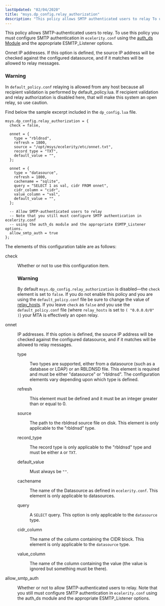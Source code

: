 ```yaml
---
lastUpdated: "02/04/2020"
title: "msys.dp_config.relay_authorization"
description: "This policy allows SMTP authenticated users to relay To use this policy you must configure SMTP authentication in ecelerity conf using the auth ds Module and the appropriate ESMTP Listener options Onnet IP addresses If this option is defined the source IP address will be checked against the configured datasource..."
---
```


This policy allows SMTP-authenticated users to relay. To use this policy you must configure SMTP authentication in `ecelerity.conf` using the [auth_ds Module](/momentum/3/3-reference/3-reference-modules-auth-ds) and the appropriate ESMTP_Listener options.

Onnet IP addresses. If this option is defined, the source IP address will be checked against the configured datasource, and if it matches will be allowed to relay messages.

### Warning

In `default_policy.conf` relaying is allowed from any host because all recipient validation is performed by default_policy.lua. If recipient validation and relay authorization is disabled here, that will make this system an open relay, so use caution.

Find below the sample excerpt included in the `dp_config.lua` file.

```
msys.dp_config.relay_authorization = {
  check = false,

  onnet = {
    type = "rbldnsd",
    refresh = 1800,
    source = "/opt/msys/ecelerity/etc/onnet.txt",
    record_type = "TXT",
    default_value = "",
  };

  onnet = {
    type = "datasource",
    refresh = 1800,
    cachename = "sqlite",
    query = "SELECT 1 as val, cidr FROM onnet",
    cidr_column = "cidr",
    value_column = "val",
    default_value = "",
  };

  -- Allow SMTP-authenticated users to relay
  -- Note that you still must configure SMTP authentication in ecelerity.conf
  -- using the auth_ds module and the appropriate ESMTP_Listener options.
  allow_smtp_auth = true
};
```

The elements of this configuration table are as follows:

<dl class="variablelist">

<dt>check</dt>

<dd>

Whether or not to use this configuration item.

### Warning

By default `msys.dp_config.relay_authorization` is disabled—the `check` element is set to `false`. If you do not enable this policy and you are using the `default_policy.conf` file be sure to change the value of [relay_hosts](/momentum/3/3-reference/3-reference-conf-ref-relay-hosts). If you leave `check` as `false` and you use the `default_policy.conf` file (where `relay_hosts` is set to `( "0.0.0.0/0" )`) your MTA is effectively an open relay.

</dd>

<dt>onnet</dt>

<dd>

IP addresses. If this option is defined, the source IP address will be checked against the configured datasource, and if it matches will be allowed to relay messages.

<dl class="variablelist">

<dt>type</dt>

<dd>

Two types are supported, either from a datasource (such as a database or LDAP) or an RBLDNSD file. This element is required and must be either "datasource" or "rbldnsd". The configuration elements vary depending upon which type is defined.

</dd>

<dt>refresh</dt>

<dd>

This element must be defined and it must be an integer greater than or equal to 0.

</dd>

<dt>source</dt>

<dd>

The path to the rbldnsd source file on disk. This element is only applicable to the "rbldnsd" type.

</dd>

<dt>record_type</dt>

<dd>

The record type is only applicable to the "rbldnsd" type and must be either `A` or `TXT`.

</dd>

<dt>default_value</dt>

<dd>

Must always be `""`.

</dd>

<dt>cachename</dt>

<dd>

The name of the Datasource as defined in `ecelerity.conf`. This element is only applicable to datasources.

</dd>

<dt>query</dt>

<dd>

A `SELECT` query. This option is only applicable to the `datasource` type.

</dd>

<dt>cidr_column</dt>

<dd>

The name of the column containing the CIDR block. This element is only applicable to the `datasource` type.

</dd>

<dt>value_column</dt>

<dd>

The name of the column containing the value (the value is ignored but something must be there).

</dd>

</dl>

</dd>

<dt>allow_smtp_auth</dt>

<dd>

Whether or not to allow SMTP-authenticated users to relay. Note that you still must configure SMTP authentication in `ecelerity.conf` using the auth_ds module and the appropriate ESMTP_Listener options.

</dd>

</dl>